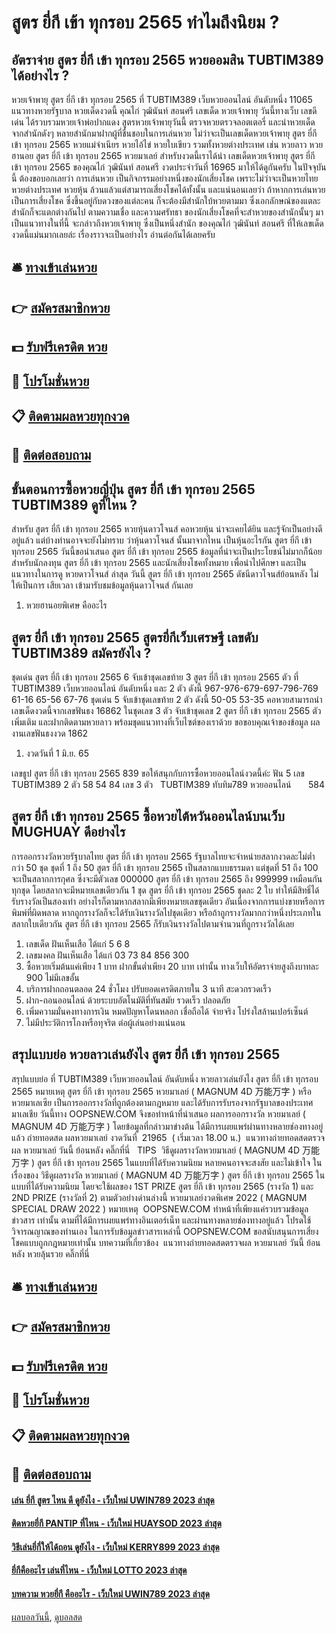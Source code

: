 # สูตร ยี่กี เข้า ทุกรอบ 2565 ทำไมถึงนิยม ?
## อัตราจ่าย สูตร ยี่กี เข้า ทุกรอบ 2565 หวยออมสิน TUBTIM389 ได้อย่างไร ?
หวยเจ้าพายุ สูตร ยี่กี เข้า ทุกรอบ 2565 ที่ TUBTIM389 เว็บหวยออนไลน์ อันดับหนึ่ง 11065 แนวทางหวยรัฐบาล หวยเด็ดงวดนี้ คุณไก่ วุฒินันท์ สอนศรี
เลขเด็ด หวยเจ้าพายุ วันนี้ทางเว็บ เลขดีเด่น ได้รวบรวมหวยเจ้าพ่อปากแดง สูตรหวยเจ้าพายุวันนี้ ตรวจหวยตรวจลอตเตอรี่ และนำหวยเด็ดจากสำนักดังๆ หลายสำนักมาฝากผู้ที่ชื่นชอบในการเล่นหวย ไม่ว่าจะเป็นเลขเด็ดหวยเจ้าพายุ สูตร ยี่กี เข้า ทุกรอบ 2565 หวยแม่จำเนียร หวยไอ้ไข่ หวยใบเขียว รวมทั้งหวยต่างประเทศ เช่น หวยลาว หวยฮานอย สูตร ยี่กี เข้า ทุกรอบ 2565 หวยมาเลย์ สำหรับงวดนี้เราได้นำ เลขเด็ดหวยเจ้าพายุ สูตร ยี่กี เข้า ทุกรอบ 2565 ของคุณไก่ วุฒินันท์ สอนศรี งวดประจำวันที่ 16965 มาให้ได้ดูกันครับ
ในปัจจุบันนี้ ต้องขอบอกเลยว่า การเล่นหวย เป็นกิจกรรมอย่างหนึ่งของนักเสี่ยงโชค เพราะไม่ว่าจะเป็นหวยไทย หวยต่างประเทศ หวยหุ้น ล้วนแล้วแต่สามารถเสี่ยงโชคได้ทั้งนั้น และแน่นอนเลยว่า ถ้าหากการเล่นหวย เป็นการเสี่ยงโชค ซึ่งขึ้นอยู่กับดวงของแต่ละคน ก็จะต้องมีสำนักใบ้หวยตามมา ซึ่งเอกลักษณ์ของแตละสำนักก็จะแตกต่างกันไป ตามความเชื่อ และความศรัทธา ของนักเสี่ยงโชคที่จะสำหวยของสำนักนั้นๆ มาเป็นแนวทางในที่นี้ จะกล่าวถึงหวยเจ้าพายุ ซึ่งเป็นหนึ่งสำนัก ของคุณไก่ วุฒินันท์ สอนศรี ที่ให้เลขเด็ดงวดนี้แม่นมากเลยล่ะ เรื่องราวจะเป็นอย่างไร อ่านต่อกันได้เลยครับ

## 🛎 [ทางเข้าเล่นหวย](https://bit.ly/3BG5bNw)
## 👉 [สมัครสมาชิกหวย](https://bit.ly/3BG5bNw)
## 💵 [รับฟรีเครดิต หวย](https://bit.ly/3C3mvgS)
## 👑 [โปรโมชั่นหวย](https://bit.ly/3C3mvgS)
## 📋 [ติดตามผลหวยทุกงวด](https://bit.ly/3C3mvgS)
## 📱 [ติดต่อสอบถาม](https://bit.ly/3C3mvgS)

## ขั้นตอนการซื้อหวยญี่ปุ่น สูตร ยี่กี เข้า ทุกรอบ 2565 TUBTIM389 ดูที่ไหน ?
สำหรับ สูตร ยี่กี เข้า ทุกรอบ 2565 หวยหุ้นดาวโจนส์ คอหวยหุ้น น่าจะเคยได้ยิน และรู้จักเป็นอย่างดีอยู่แล้ว แต่บ้างท่านอาจจะยังไม่ทราบ ว่าหุ้นดาวโจนส์ นั้นมาจากไหน เป็นหุ้นอะไรกัน สูตร ยี่กี เข้า ทุกรอบ 2565 วันนี้ขอนำเสนอ สูตร ยี่กี เข้า ทุกรอบ 2565 ข้อมูลที่น่าจะเป็นประโยชน์ไม่มากก็น้อย สำหรับนักลงทุน สูตร ยี่กี เข้า ทุกรอบ 2565 และนักเสี่ยงโชคทั้งหมาย เพื่อนำไปศึกษา และเป็นแนวทางในการดู หวยดาวโจนส์ ล่าสุด วันนี้ สูตร ยี่กี เข้า ทุกรอบ 2565 ดัชนีดาวโจนส์ย้อนหลัง ไม่ให้เป็นการ เสียเวลา เข้ามารับชมข้อมูลหุ้นดาวโจนส์ กันเลย
1. หวยฮานอยพิเศษ คืออะไร

## สูตร ยี่กี เข้า ทุกรอบ 2565 สูตรยี่กีเว็บเศรษฐี เลขดับ TUBTIM389 สมัครยังไง ?
ชุดเด่น สูตร ยี่กี เข้า ทุกรอบ 2565 6 จับเข้าชุดเลขท้าย 3 สูตร ยี่กี เข้า ทุกรอบ 2565 ตัว ที่ TUBTIM389 เว็บหวยออนไลน์ อันดับหนึ่ง และ 2 ตัว ดังนี้
967-976-679-697-796-769
61-16
65-56
67-76
ชุดเด่น 5 จับเข้าชุดเลขท้าย 2 ตัว ดังนี้
50-05
53-35
คอหวยสามารถนำเลขเด็ดงวดนี้จากเลขฟันธง 16862 ในชุดเลข 3 ตัว จับเข้าชุดเลข 2 สูตร ยี่กี เข้า ทุกรอบ 2565 ตัวเพิ่มเติม และฝากติดตามหวยลาว พร้อมชุดแนวทางที่เว็บไซต์ของเราด้วย
ขอขอบคุณเจ้าของข้อมูล
ผลงานเลขฟันธงงวด 1862

1. งวดวันที่ 1 มิ.ย. 65

เลขธูป สูตร ยี่กี เข้า ทุกรอบ 2565 839
ขอให้สนุกกับการซื้อหวยออนไลน์งวดนี้ค่ะ
ฟัน 5
เลข TUBTIM389 2 ตัว 58 54 84
เลข 3 ตัว   TUBTIM389 ทับทิม789 หวยออนไลน์       584

## สูตร ยี่กี เข้า ทุกรอบ 2565 ซื้อหวยไต้หวันออนไลน์บนเว็บ MUGHUAY ดีอย่างไร
การออกรางวัลหวยรัฐบาลไทย สูตร ยี่กี เข้า ทุกรอบ 2565 รัฐบาลไทยจะจำหน่ายสลากงวดละไม่ต่ำกว่า 50 ชุด ชุดที่ 1 ถึง 50 สูตร ยี่กี เข้า ทุกรอบ 2565 เป็นสลากแบบธรรมดา แต่ชุดที่ 51 ถึง 100 จะเป็นสลากการกุศล ซึ่งจะมีตัวเลข 000000 สูตร ยี่กี เข้า ทุกรอบ 2565 ถึง 999999 เหมือนกันทุกชุด โดยสลากจะมีหมายเลขเดียวกัน 1 ชุด สูตร ยี่กี เข้า ทุกรอบ 2565 ชุดละ 2 ใบ ทำให้มีสิทธิ์ได้รับรางวัลเป็นสองเท่า อย่างไรก็ตามหากสลากมีเพียงหมายเลขชุดเดียว อันเนื่องจากการแบ่งขายหรือการพิมพ์ที่ผิดพลาด หากถูกรางวัลก็จะได้รับเงินรางวัลไปชุดเดียว หรือถ้าถูกรางวัลมากกว่าหนึ่งประเภทในสลากใบเดียวกัน สูตร ยี่กี เข้า ทุกรอบ 2565 ก็รับเงินรางวัลไปตามจำนวนที่ถูกรางวัลได้เลย
1. เลขเด็ด ฝันเห็นเสือ ได้แก่ 5 6 8
2. เลขมงคล ฝันเห็นเสือ ได้แก่ 03 73 84 856 300
3. ซื้อหวยเริ่มต้นแค่เพียง 1 บาท ฝากขั้นต่ำเพียง 20 บาท เท่านั้น ทางเว็บให้อัตราจ่ายสูงถึงบาทละ 900 ไม่มีเลขอั้น
4. บริการฝากถอนตลอด 24 ชั่วโมง ปรับยอดเครดิตภายใน 3 นาที สะดวกรวดเร็ว
5. ฝาก-ถอนออนไลน์ ด้วยระบบอัตโนมัติที่ทันสมัย รวดเร็ว ปลอดภัย
6. เพิ่มความมั่นคงทางการเงิน หมดปัญหาโดนหลอก เชื่อถือได้ จ่ายจริง โปร่งใสล้านเปอร์เซ็นต์
7. ไม่มีประวัติการโกงหรือทุจริต ต่อผู้เล่นอย่างแน่นอน

## สรุปแบบย่อ หวยลาวเล่นยังไง สูตร ยี่กี เข้า ทุกรอบ 2565
สรุปแบบย่อ ที่ TUBTIM389 เว็บหวยออนไลน์ อันดับหนึ่ง หวยลาวเล่นยังไง สูตร ยี่กี เข้า ทุกรอบ 2565 หมายเหตุ สูตร ยี่กี เข้า ทุกรอบ 2565 หวยมาเลย์ ( MAGNUM 4D 万能万字 ) หรือ หวยมาเลเซีย เป็นการออกรางวัลที่ถูกต้องตามกฎหมาย และได้รับการรับรองจากรัฐบาลของประเทศมาเลเชีย
วันนี้ทาง OOPSNEW.COM จึงขอทำหน้าที่นำเสนอ ผลการออกรางวัล หวยมาเลย์ ( MAGNUM 4D 万能万字 ) โดยข้อมูลที่กล่าวมาข่างต้น ได้มีการเผยแพร่ผ่านทางหลายช่องทางอยู่แล้ว
ถ่ายทอดสด ผลหวยมาเลย์ งวดวันที่  21965  ( เริ่มเวลา 18.00 น.)
 แนวทางถ่ายทอดสดตรวจผล หวยมาเลย์ วันนี้ ย้อนหลัง คลิ๊กที่นี่  
TIPS  วิธีดูผลรางวัลหวยมาเลย์ ( MAGNUM 4D 万能万字 ) สูตร ยี่กี เข้า ทุกรอบ 2565 ในแบบที่ได้รับความนิยม
หลายคนอาจจะสงสัย และไม่เข้าใจ ในเรื่องของ วิธีดูผลรางวัล หวยมาเลย์ ( MAGNUM 4D 万能万字 ) สูตร ยี่กี เข้า ทุกรอบ 2565 ในแบบที่ได้รับความนิยม โดยจะใช้ผลของ 1ST PRIZE สูตร ยี่กี เข้า ทุกรอบ 2565 (รางวัล 1) และ 2ND PRIZE (รางวัลที่ 2) ตามตัวอย่างด่านล่างนี้
หวยมาเลย์งวดพิเศษ 2022 ( MAGNUM SPECIAL DRAW 2022 )
หมายเหตุ  OOPSNEW.COM ทำหน้าที่เพียงแค่รวบรวมข้อมูล ข่าวสาร เท่านั้น ตามที่ได้มีการเผยแพร่ทางอินเตอร์เน็ท และผ่านทางหลายช่องทางอยู่แล้ว โปรดใช้วิจารณญาณของท่านเอง ในการรับข้อมูลข่าวสารเหล่านี้ OOPSNEW.COM ขอสนับสนุนการเสี่ยงโชคแบบถูกกฎหมายเท่านั้น
บทความที่เกี่ยวข้อง
 แนวทางถ่ายทอดสดตรวจผล หวยมาเลย์ วันนี้ ย้อนหลัง หวยลุ้นรวย คลิ๊กที่นี่  

## 🛎 [ทางเข้าเล่นหวย](https://bit.ly/3BG5bNw)
## 👉 [สมัครสมาชิกหวย](https://bit.ly/3BG5bNw)
## 💵 [รับฟรีเครดิต หวย](https://bit.ly/3C3mvgS)
## 👑 [โปรโมชั่นหวย](https://bit.ly/3C3mvgS)
## 📋 [ติดตามผลหวยทุกงวด](https://bit.ly/3C3mvgS)
## 📱 [ติดต่อสอบถาม](https://bit.ly/3C3mvgS)

#### [เล่น ยี่กี สูตร ไหน ดี ดูยังไง - เว็บใหม่ UWIN789 2023 ล่าสุด](https://atom.io/themes/เล่น%20ยี่กี%20สูตร%20ไหน%20ดี%20ดูยังไง%20-%20เว็บใหม่%20uwin789%202023%20ล่าสุด)
#### [ติดหวยยี่กี PANTIP ที่ไหน - เว็บใหม่ HUAYSOD 2023 ล่าสุด](https://atom.io/themes/ติดหวยยี่กี%20pantip%20ที่ไหน%20-%20เว็บใหม่%20huaysod%202023%20ล่าสุด)
#### [วิธีเล่นยี่กี่ให้ได้ถอน ดูยังไง - เว็บใหม่ KERRY899 2023 ล่าสุด](https://atom.io/themes/วิธีเล่นยี่กี่ให้ได้ถอน%20ดูยังไง%20-%20เว็บใหม่%20kerry899%202023%20ล่าสุด)
#### [ยี่กีคืออะไร เล่นที่ไหน - เว็บใหม่ LOTTO 2023 ล่าสุด](https://atom.io/themes/ยี่กีคืออะไร%20เล่นที่ไหน%20-%20เว็บใหม่%20lotto%202023%20ล่าสุด)
#### [บทความ หวยยี่กี คืออะไร - เว็บใหม่ UWIN789 2023 ล่าสุด](https://atom.io/themes/บทความ%20หวยยี่กี%20คืออะไร%20-%20เว็บใหม่%20uwin789%202023%20ล่าสุด)

[ผลบอลวันนี้](https://siamsport.tv "ผลบอลวันนี้"), [ดูบอลสด](https://siamsport.tv/ดูบอลสด "ดูบอลสด")